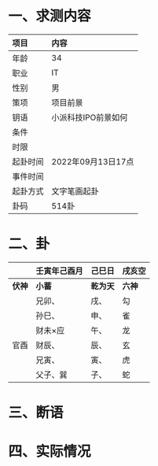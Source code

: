 # 一、求测内容
|项目|内容|
|:-|:-|
|年龄|34|
|职业|IT|
|性别|男|
|策项|项目前景|
|钥语|小派科技IPO前景如何|
|条件||
|时限||
|起卦时间|2022年09月13日17点|
|事件时间||
|起卦方式|文字笔画起卦|
|卦码|514卦|

# 二、卦
||壬寅年己酉月|己巳日|戌亥空|
|:-|:-|:-|:-|
|**伏神**|**小蓄**|**乾为天**|**六神**|
||兄卯、|戌、|勾|
||孙巳、|申、|雀|
||财未×应|午、|龙|
|官酉|财辰、|辰、|玄|
||兄寅、|寅、|虎|
||父子、巽|子、|蛇|


# 三、断语

# 四、实际情况